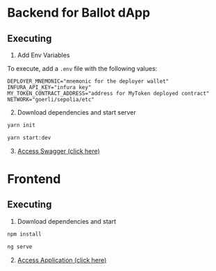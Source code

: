 # Backend for Ballot dApp

## Executing

1. Add Env Variables

To execute, add a `.env` file with the following values:
```
DEPLOYER_MNEMONIC="mnemonic for the deployer wallet"
INFURA_API_KEY="infura key"
MY_TOKEN_CONTRACT_ADDRESS="address for MyToken deployed contract"
NETWORK="goerli/sepolia/etc"
```

2. Download dependencies and start server

```bash
yarn init

yarn start:dev
```

3. [Access Swagger (click here)](http://localhost:3000)

# Frontend

## Executing

1. Download dependencies and start

```bash
npm install

ng serve
```

2. [Access Application (click here)](http://localhost:4200)
